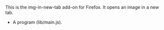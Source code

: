 This is the img-in-new-tab add-on for Firefox.  It opens an image in a new tab.

* A program (lib/main.js).
